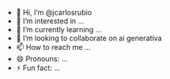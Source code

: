 - 👋 Hi, I’m @jcarlosrubio
- 👀 I’m interested in ...
- 🌱 I’m currently learning ...
- 💞️ I’m looking to collaborate on ai generativa
- 📫 How to reach me ...
- 😄 Pronouns: ...
- ⚡ Fun fact: ...

<!---
jcarlosrubio/jcarlosrubio is a ✨ special ✨ repository because its `README.md` (this file) appears on your GitHub profile.
You can click the Preview link to take a look at your changes.
--->
